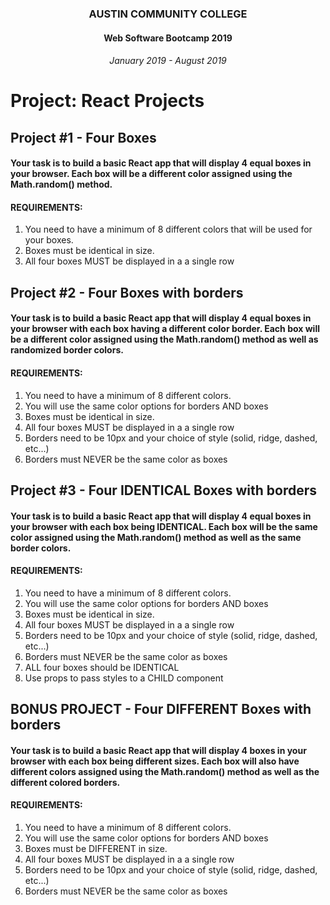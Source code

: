 <center>

### AUSTIN COMMUNITY COLLEGE 
#### Web Software Bootcamp 2019
###### January 2019 - August 2019

</center>

# Project: React Projects


## Project #1 - Four Boxes

#### Your task is to build a basic React app that will display 4 equal boxes in your browser. Each box will be a different color assigned using the Math.random() method.

#### REQUIREMENTS:

1. You need to have a minimum of 8 different colors that will be used for your boxes.
2. Boxes must be identical in size.
3. All four boxes MUST be displayed in a a single row
	

## Project #2 - Four Boxes with borders

#### Your task is to build a basic React app that will display 4 equal boxes in your browser with each box having a different color border. Each box will be a different color assigned using the Math.random() method as well as randomized border colors. 

#### REQUIREMENTS:

1. You need to have a minimum of 8 different colors.
2. You will use the same color options for borders AND boxes
3. Boxes must be identical in size.
4. All four boxes MUST be displayed in a a single row
5. Borders need to be 10px and your choice of style (solid, ridge, dashed, etc...)
6. Borders must NEVER be the same color as boxes
	
## Project #3 - Four IDENTICAL Boxes with borders 

#### Your task is to build a basic React app that will display 4 equal boxes in your browser with each box being IDENTICAL. Each box will be the same color assigned using the Math.random() method as well as the same border colors. 

#### REQUIREMENTS:

1. You need to have a minimum of 8 different colors.
2. You will use the same color options for borders AND boxes
3. Boxes must be identical in size.
4. All four boxes MUST be displayed in a a single row
5. Borders need to be 10px and your choice of style (solid, ridge, dashed, etc...)
6. Borders must NEVER be the same color as boxes
7. ALL four boxes should be IDENTICAL
8. Use props to pass styles to a CHILD component
	
## BONUS PROJECT  - Four DIFFERENT Boxes with borders 

#### Your task is to build a basic React app that will display 4 boxes in your browser with each box being different sizes. Each box will also have different colors assigned using the Math.random() method as well as the different colored borders. 

#### REQUIREMENTS:

1. You need to have a minimum of 8 different colors.
2. You will use the same color options for borders AND boxes
3. Boxes must be DIFFERENT in size.
4. All four boxes MUST be displayed in a a single row
5. Borders need to be 10px and your choice of style (solid, ridge, dashed, etc...)
6. Borders must NEVER be the same color as boxes


